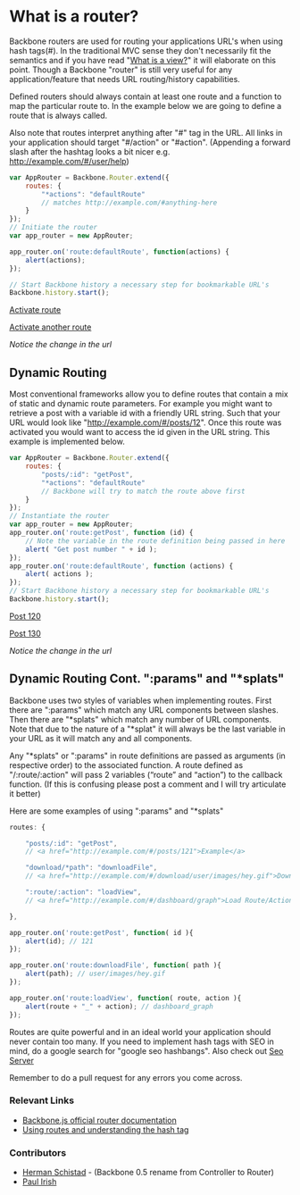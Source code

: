 # What is a router?

Backbone routers are used for routing your applications URL's when using hash tags(#).   In the traditional MVC sense they don't necessarily fit the semantics and if you have read "[What is a view?](http://backbonetutorials.com/what-is-a-view)" it will elaborate on this point.   Though a Backbone "router" is still very useful for any application/feature that needs URL routing/history capabilities.

Defined routers should always contain at least one route and a function to map the particular route to.   In the example below we are going to define a route that is always called.

Also note that routes interpret anything after "#" tag in the URL.   All links in your application should target "#/action" or "#action".   (Appending a forward slash after the hashtag looks a bit nicer e.g. http://example.com/#/user/help)

```js
var AppRouter = Backbone.Router.extend({
    routes: {
        "*actions": "defaultRoute"
        // matches http://example.com/#anything-here
    }
});
// Initiate the router
var app_router = new AppRouter;

app_router.on('route:defaultRoute', function(actions) {
    alert(actions);
});

// Start Backbone history a necessary step for bookmarkable URL's
Backbone.history.start();
```

[Activate route](#action)

[Activate another route](#/route/action)

_Notice the change in the url_

## Dynamic Routing

Most conventional frameworks allow you to define routes that contain a mix of static and dynamic route parameters. For example you might want to retrieve a post with a variable id with a friendly URL string. Such that your URL would look like "http://example.com/#/posts/12".   Once this route was activated you would want to access the id given in the URL string.   This example is implemented below.

```js
var AppRouter = Backbone.Router.extend({
    routes: {
        "posts/:id": "getPost",
        "*actions": "defaultRoute"
        // Backbone will try to match the route above first
    }
});
// Instantiate the router
var app_router = new AppRouter;
app_router.on('route:getPost', function (id) {
    // Note the variable in the route definition being passed in here
    alert( "Get post number " + id );
});
app_router.on('route:defaultRoute', function (actions) {
    alert( actions );
});
// Start Backbone history a necessary step for bookmarkable URL's
Backbone.history.start();
```

[Post 120](#/posts/120)

[Post 130](#/posts/130)

_Notice the change in the url_

## Dynamic Routing Cont. ":params" and "\*splats"

Backbone uses two styles of variables when implementing routes.   First there are ":params" which match any URL components between slashes.  Then there are "\*splats" which match any number of URL components.   Note that due to the nature of a "\*splat" it will always be the last variable in your URL as it will match any and all components.

Any "\*splats" or ":params" in route definitions are passed as arguments (in respective order) to the associated function.  A route defined as "/:route/:action" will pass 2 variables (“route” and “action”) to the callback function.     (If this is confusing please post a comment and I will try articulate it better)

Here are some examples of using ":params" and "*splats"

```js
routes: {

    "posts/:id": "getPost",
    // <a href="http://example.com/#/posts/121">Example</a>

    "download/*path": "downloadFile",
    // <a href="http://example.com/#/download/user/images/hey.gif">Download</a>

    ":route/:action": "loadView",
    // <a href="http://example.com/#/dashboard/graph">Load Route/Action View</a>

},

app_router.on('route:getPost', function( id ){
    alert(id); // 121
});

app_router.on('route:downloadFile', function( path ){
    alert(path); // user/images/hey.gif
});

app_router.on('route:loadView', function( route, action ){
    alert(route + "_" + action); // dashboard_graph
});
```

Routes are quite powerful and in an ideal world your application should never contain too many.   If you need to implement hash tags with SEO in mind, do a google search for "google seo hashbangs". Also check out [Seo Server](http://seo.apiengine.io)

Remember to do a pull request for any errors you come across.

### Relevant Links

* [Backbone.js official router documentation](http://backbonejs.org/#Router)
* [Using routes and understanding the hash tag](http://thomasdavis.github.com/2011/02/07/making-a-restful-ajax-app.html)

### Contributors

* [Herman Schistad](http://schistad.info) - (Backbone 0.5 rename from Controller to Router)
* [Paul Irish](http://paulirish.com)
